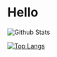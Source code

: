 # Hello 

![Github Stats](https://github-readme-stats.vercel.app/api?username=imjuanleonard&count_private=true&show_icons=true&theme=vue)

[![Top Langs](https://github-readme-stats.vercel.app/api/top-langs/?username=imjuanleonard&layout=compact&hide=javascript,html)](https://github.com/anuraghazra/github-readme-stats)
